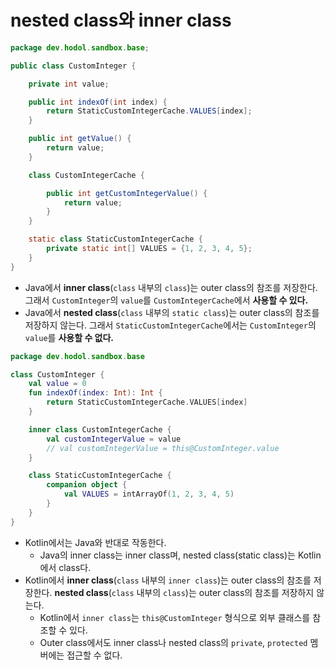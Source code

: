 # nested class와 inner class

```java
package dev.hodol.sandbox.base;

public class CustomInteger {

    private int value;

    public int indexOf(int index) {
        return StaticCustomIntegerCache.VALUES[index];
    }

    public int getValue() {
        return value;
    }

    class CustomIntegerCache {

        public int getCustomIntegerValue() {
            return value;
        }
    }

    static class StaticCustomIntegerCache {
        private static int[] VALUES = {1, 2, 3, 4, 5};
    }
}
```

* Java에서 **inner class**(`class` 내부의 `class`)는 outer class의 참조를 저장한다. 그래서 `CustomInteger`의 `value`를 `CustomIntegerCache`에서 **사용할 수 있다.**
* Java에서 **nested class**(`class` 내부의 `static class`)는 outer class의 참조를 저장하지 않는다. 그래서 `StaticCustomIntegerCache`에서는 `CustomInteger`의 `value`를 **사용할 수 없다.**

```kotlin
package dev.hodol.sandbox.base

class CustomInteger {
    val value = 0
    fun indexOf(index: Int): Int {
        return StaticCustomIntegerCache.VALUES[index]
    }

    inner class CustomIntegerCache {
        val customIntegerValue = value
        // val customIntegerValue = this@CustomInteger.value
    }

    class StaticCustomIntegerCache {
        companion object {
            val VALUES = intArrayOf(1, 2, 3, 4, 5)
        }
    }
}
```

* Kotlin에서는 Java 와 반대로 작동한다.&#x20;
  * Java의 inner class는 inner class며, nested class(static class)는 Kotlin에서 class다.
* Kotlin에서 **inner class**(`class` 내부의 `inner class`)는 outer class의 참조를 저장한다. **nested class**(`class` 내부의 `class`)는 outer class의 참조를 저장하지 않는다.
  * Kotlin에서 `inner class`는 `this@CustomInteger` 형식으로 외부 클래스를 참조할 수 있다.
  * Outer class에서도 inner class나 nested class의 `private`, `protected` 멤버에는 접근할 수 없다.


